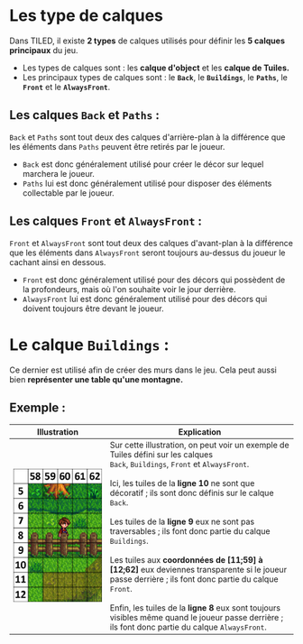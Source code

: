 # Les type de calques
Dans TILED, il existe **2 types** de calques utilisés pour définir les **5 calques principaux** du jeu.

- Les types de calques sont : les **calque d'object** et les **calque de Tuiles.**
- Les principaux types de calques sont : le **`Back`**, le **`Buildings`**, le **`Paths`**, le **`Front`** et le **`AlwaysFront`**.


## Les calques `Back` et `Paths` :
`Back` et `Paths` sont tout deux des calques d'arrière-plan à la différence que les éléments dans `Paths` peuvent être retirés par le joueur.

- `Back` est donc généralement utilisé pour créer le décor sur lequel marchera le joueur.
- `Paths` lui est donc généralement utilisé pour disposer des éléments collectable par le joueur.


## Les calques `Front` et `AlwaysFront` :
`Front` et `AlwaysFront` sont tout deux des calques d'avant-plan à la différence que les éléments dans `AlwaysFront` seront toujours au-dessus du joueur le cachant ainsi en dessous.

- `Front` est donc généralement utilisé pour des décors qui possèdent de la profondeurs, mais où l'on souhaite voir le jour derrière.
- `AlwaysFront` lui est donc généralement utilisé pour des décors qui doivent toujours être devant le joueur.


# Le calque `Buildings` :
Ce dernier est utilisé afin de créer des murs dans le jeu. Cela peut aussi bien **représenter une table qu'une montagne.**


## Exemple :
|Illustration|Explication|
|------------|-----------|
|![img/layer_type_1.webp](img/layer_type_1.webp)|Sur cette illustration, on peut voir un exemple de Tuiles défini sur les calques<br>`Back`, `Buildings`, `Front` et `AlwaysFront`.<br><br>Ici, les tuiles de la **ligne 10** ne sont que décoratif ; ils sont donc définis sur le calque `Back`.<br><br>Les tuiles de la **ligne 9** eux ne sont pas traversables ; ils font donc partie du calque `Buildings`.<br><br>Les tuiles aux **coordonnées de [11;59] à [12;62]** eux deviennes transparente si le joueur passe derrière ; ils font donc partie du calque `Front`.<br><br>Enfin, les tuiles de la **ligne 8** eux sont toujours visibles même quand le joueur passe derrière ; ils font donc partie du calque `AlwaysFront`.|
